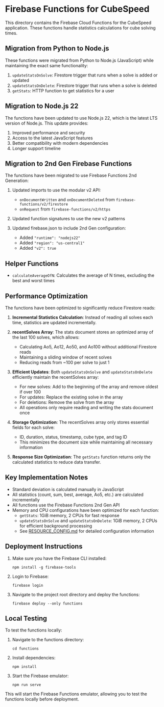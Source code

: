 # Firebase Functions for CubeSpeed

This directory contains the Firebase Cloud Functions for the CubeSpeed application. These functions handle statistics calculations for cube solving times.

## Migration from Python to Node.js

These functions were migrated from Python to Node.js (JavaScript) while maintaining the exact same functionality:

1. `updateStatsOnSolve`: Firestore trigger that runs when a solve is added or updated
2. `updateStatsOnDelete`: Firestore trigger that runs when a solve is deleted
3. `getStats`: HTTP function to get statistics for a user

## Migration to Node.js 22

The functions have been updated to use Node.js 22, which is the latest LTS version of Node.js. This update provides:

1. Improved performance and security
2. Access to the latest JavaScript features
3. Better compatibility with modern dependencies
4. Longer support timeline

## Migration to 2nd Gen Firebase Functions

The functions have been migrated to use Firebase Functions 2nd Generation:

1. Updated imports to use the modular v2 API:
   - `onDocumentWritten` and `onDocumentDeleted` from `firebase-functions/v2/firestore`
   - `onRequest` from `firebase-functions/v2/https`

2. Updated function signatures to use the new v2 patterns

3. Updated firebase.json to include 2nd Gen configuration:
   - Added `"runtime": "nodejs22"`
   - Added `"region": "us-central1"`
   - Added `"v2": true`

## Helper Functions

- `calculateAverageOfN`: Calculates the average of N times, excluding the best and worst times

## Performance Optimization

The functions have been optimized to significantly reduce Firestore reads:

1. **Incremental Statistics Calculation**: Instead of reading all solves each time, statistics are updated incrementally.

2. **recentSolves Array**: The stats document stores an optimized array of the last 100 solves, which allows:
   - Calculating Ao5, Ao12, Ao50, and Ao100 without additional Firestore reads
   - Maintaining a sliding window of recent solves
   - Reducing reads from ~100 per solve to just 1

3. **Efficient Updates**: Both `updateStatsOnSolve` and `updateStatsOnDelete` efficiently maintain the recentSolves array:
   - For new solves: Add to the beginning of the array and remove oldest if over 100
   - For updates: Replace the existing solve in the array
   - For deletions: Remove the solve from the array
   - All operations only require reading and writing the stats document once

4. **Storage Optimization**: The recentSolves array only stores essential fields for each solve:
   - ID, duration, status, timestamp, cube type, and tag ID
   - This minimizes the document size while maintaining all necessary information

5. **Response Size Optimization**: The `getStats` function returns only the calculated statistics to reduce data transfer.

## Key Implementation Notes

- Standard deviation is calculated manually in JavaScript
- All statistics (count, sum, best, average, Ao5, etc.) are calculated incrementally
- All functions use the Firebase Functions 2nd Gen API
- Memory and CPU configurations have been optimized for each function:
  - `getStats`: 1GiB memory, 2 CPUs for fast response
  - `updateStatsOnSolve` and `updateStatsOnDelete`: 1GiB memory, 2 CPUs for efficient background processing
  - See [RESOURCE_CONFIG.md](./RESOURCE_CONFIG.md) for detailed configuration information

## Deployment Instructions

1. Make sure you have the Firebase CLI installed:
   ```
   npm install -g firebase-tools
   ```

2. Login to Firebase:
   ```
   firebase login
   ```

3. Navigate to the project root directory and deploy the functions:
   ```
   firebase deploy --only functions
   ```

## Local Testing

To test the functions locally:

1. Navigate to the functions directory:
   ```
   cd functions
   ```

2. Install dependencies:
   ```
   npm install
   ```

3. Start the Firebase emulator:
   ```
   npm run serve
   ```

This will start the Firebase Functions emulator, allowing you to test the functions locally before deployment.
